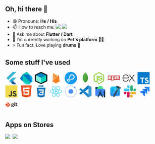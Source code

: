 ## Oh, hi there 👋

<!--
**monster555/monster555** is a ✨ _special_ ✨ repository because its `README.md` (this file) appears on your GitHub profile.

Here are some ideas to get you started:

- 🌱 I’m currently learning ...
- 👯 I’m looking to collaborate on ...
- 🤔 I’m looking for help with ...
-->

<!--![header](https://capsule-render.vercel.app/api?text=Hi%20there!%20👋&animation=fadeIn&type=waving&color=gradient&height=100) -->



- 😄 Pronouns: **He / His**
- 📫 How to reach me: <a href="https://www.linkedin.com/in/daniel-coyula/" target="_blank"><img src="https://img.shields.io/badge/LinkedIn-blue?logo=linkedin&logoColor=white"/></a>&nbsp;<a href="https://dctech.dev" target="_blank"><img src="https://img.shields.io/badge/DC%20Tech-Portfolio-blue"/></a>
- 💬 Ask me about **Flutter / Dart**
- 🔭 I’m currently working on **Pet's platform** 🐶🐱
- ⚡ Fun fact: Love playing **drums** 🥁

## Some stuff I've used

<div>
  <img src="https://github.com/devicons/devicon/blob/master/icons/flutter/flutter-original.svg" title="Flutter" alt="Flutter" width="40" height="40"/>&nbsp;
  <img src="https://github.com/devicons/devicon/blob/master/icons/dart/dart-original.svg" title="Dart" alt="Dart" width="40" height="40"/>&nbsp;
  <img src="https://github.com/monster555/monster555/blob/main/bloc-logo.svg" title="BLoC" alt="BLoC" width="40" height="40"/>&nbsp;
  <img src="https://github.com/devicons/devicon/blob/master/icons/firebase/firebase-plain.svg" title="Firebase" alt="Firebase" width="40" height="40"/>&nbsp;
  <img src="https://github.com/monster555/monster555/blob/main/parse-server-logo.svg" title="Parse Server" alt="Parse Server" width="40" height="40"/>&nbsp;
  <img src="https://github.com/devicons/devicon/blob/master/icons/mongodb/mongodb-original.svg" title="MongoDB" **alt="MongoDB" width="40" height="40"/>
  <img src="https://github.com/devicons/devicon/blob/master/icons/nodejs/nodejs-original.svg" title="NodeJS" alt="NodeJS" width="40" height="40"/>&nbsp;
  <img src="https://github.com/devicons/devicon/blob/master/icons/npm/npm-original-wordmark.svg" title="NPM" alt="NPM" width="40" height="40"/>&nbsp;
  <img src="https://github.com/devicons/devicon/blob/master/icons/express/express-original.svg" title="Express" alt="Express" width="40" height="40"/>&nbsp;
  <img src="https://github.com/devicons/devicon/blob/master/icons/typescript/typescript-original.svg" title="TypeScript" alt="TypeScript" width="40" height="40"/>&nbsp;
  <img src="https://github.com/devicons/devicon/blob/master/icons/javascript/javascript-original.svg" title="JavaScript" alt="JavaScript" width="40" height="40"/>&nbsp;
  <img src="https://github.com/devicons/devicon/blob/master/icons/html5/html5-original.svg" title="HTML5" alt="HTML" width="40" height="40"/>&nbsp;
  <img src="https://github.com/devicons/devicon/blob/master/icons/css3/css3-plain-wordmark.svg"  title="CSS3" alt="CSS" width="40" height="40"/>&nbsp;
  <img src="https://github.com/devicons/devicon/blob/master/icons/react/react-original.svg" title="VSCode" alt="VSCode" width="40" height="40"/>&nbsp;
  <img src="https://github.com/devicons/devicon/blob/master/icons/ionic/ionic-original.svg" title="Ionic" alt="Ionic" width="40" height="40"/>&nbsp;
  <img src="https://github.com/devicons/devicon/blob/master/icons/vscode/vscode-original.svg" title="React" alt="React" width="40" height="40"/>&nbsp;
  <img src="https://github.com/devicons/devicon/blob/master/icons/androidstudio/androidstudio-original.svg" title="Android Studio" alt="Android Studio" width="40" height="40"/>&nbsp;
  <img src="https://github.com/devicons/devicon/blob/master/icons/xcode/xcode-original.svg" title="Xcode" alt="Xcode" width="40" height="40"/>&nbsp;
  <img src="https://github.com/devicons/devicon/blob/master/icons/slack/slack-original.svg" title="Slack" alt="Slack" width="40" height="40"/>&nbsp;
  <img src="https://github.com/devicons/devicon/blob/master/icons/jira/jira-original.svg" title="Jira" alt="Jira" width="40" height="40"/>&nbsp;
  <img src="https://github.com/devicons/devicon/blob/master/icons/git/git-original-wordmark.svg" title="Git" **alt="Git" width="40" height="40"/>
</div>

<!-- https://plugins.jetbrains.com/files/12129/155848/icon/pluginIcon.png -->

## Apps on Stores

<a href="https://apps.apple.com/us/developer/daniel-coyula/id1396312930" target="_blank"><img src="https://img.shields.io/badge/App%20Store-black?logo=appstore&logoColor=white"/></a>&nbsp;
<a href="https://play.google.com/store/apps/developer?id=DC+Tech" target="_blank"><img src="https://img.shields.io/badge/Play%20Store-green?logo=googleplay&logoColor=white"/></a>

<!-- ## Github Stats

![](http://github-profile-summary-cards.vercel.app/api/cards/profile-details?username=monster555&theme=github_dark)
![](http://github-profile-summary-cards.vercel.app/api/cards/repos-per-language?username=monster555&theme=github_dark)
![](http://github-profile-summary-cards.vercel.app/api/cards/most-commit-language?username=monster555&theme=github_dark)
![](http://github-profile-summary-cards.vercel.app/api/cards/stats?username=monster555&theme=github_dark)

![Daniel's GitHub stats](https://github-readme-stats.vercel.app/api?username=monster555&show_icons=true&theme=dark&count_private=true)


[![GitHub Streak](http://github-readme-streak-stats.herokuapp.com?user=monster555&theme=github-dark&hide_border=true&stroke=0365D6&ring=0365D6&fire=FF9800)](https://git.io/streak-stats)

<!-- ![footer](https://capsule-render.vercel.app/api?section=footer&animation=fadeIn&type=waving&color=gradient&height=100) -->

